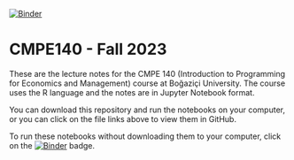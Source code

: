 [![Binder](https://mybinder.org/badge.svg)](https://mybinder.org/v2/gh/zeynepyirmibes/CmpE140-fall2023/master)
# CMPE140 - Fall 2023
These are the lecture notes for the CMPE 140 (Introduction to Programming for Economics and Management) course at Boğaziçi University. The course uses the R language and the notes are in Jupyter Notebook format.

You can download this repository and run the notebooks on your computer, or you can click on the file links above to view them in GitHub.

To run these notebooks without downloading them to your computer, click on the [![Binder](https://mybinder.org/badge.svg)](https://mybinder.org/v2/gh/zeynepyirmibes/CmpE140-fall2023/master) badge.
